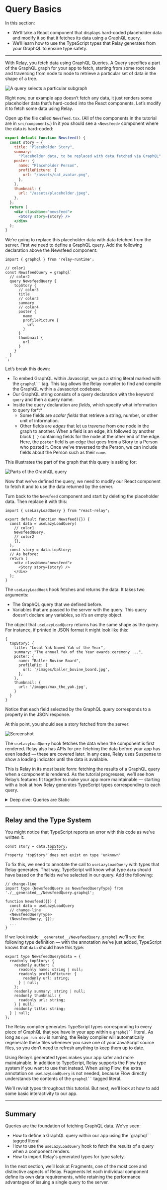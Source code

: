 # Query Basics

In this section:

* We’ll take a React component that displays hard-coded placeholder data and modify it so that it fetches its data using a GraphQL query.
* We’ll learn how to use the TypeScript types that Relay generates from your GraphQL to ensure type safety.

* * *
With Relay, you fetch data using GraphQL Queries. A Query specifies a part of the GraphQL graph for your app to fetch, starting from some root node and traversing from node to node to retrieve a particular set of data in the shape of a tree.

![A query selects a particular subgraph](/img/docs/tutorial/query-upon-graph.png)

Right now, our example app doesn’t fetch any data, it just renders some placeholder data that’s hard-coded into the React components. Let’s modify it to fetch some data using Relay.

Open up the file called `Newsfeed.tsx`. (All of the components in the tutorial are in `src/components`.) In it you should see a `<Newsfeed>` component where the data is hard-coded:

```jsx
export default function Newsfeed() {
  const story = {
    title: "Placeholder Story",
    summary:
      "Placeholder data, to be replaced with data fetched via GraphQL",
    poster: {
      name: "Placeholder Person",
      profilePicture: {
        url: "/assets/cat_avatar.png",
      },
    },
    thumbnail: {
      url: "/assets/placeholder.jpeg",
    },
  };
  return (
    <div className="newsfeed">
      <Story story={story} />
    </div>
  );
}
```

We’re going to replace this placeholder data with data fetched from the server.  First we need to define a GraphQL query. Add the following declaration above the Newsfeed component:

```
import { graphql } from 'relay-runtime';

// color1
const NewsfeedQuery = graphql`
  // color2
  query NewsfeedQuery {
    topStory {
      // color3
      title
      // color3
      summary
      // color4
      poster {
        name
        profilePicture {
          url
        }
      }
      thumbnail {
        url
      }
    }
  }
`;
```

Let’s break this down:

* To embed GraphQL within Javascript, we put a string literal <span class="color1">marked with the <code>graphql``</code> tag</span>. This tag allows the Relay compiler to find and compile the GraphQL within a Javascript codebase.
* Our GraphQL string consists of a <span class="color2">query declaration</span> with the keyword `query` and then a query name.
* Inside the query declaration are *fields*, which specify what information to query for*:*
    * Some fields are *<span class="color3">scalar fields</span>* that retrieve a string, number, or other unit of information.
    * Other fields are *<span class="color4">edges</span>* that let us traverse from one node in the graph to another. When a field is an edge, it’s followed by another block `{ }` containing fields for the node at the other end of the edge. Here, the `poster` field is an edge that goes from a Story to a Person who posted it. Once we’ve traversed to the Person, we can include fields about the Person such as their `name`.

This illustrates the part of the graph that this query is asking for:

![Parts of the GraphQL query](/img/docs/tutorial/query-breakdown.png)

Now that we’ve defined the query, we need to modify our React component to fetch it and to use the data returned by the server.

Turn back to the `Newsfeed` component and start by deleting the placeholder data. Then replace it with this:

```
import { useLazyLoadQuery } from "react-relay";

export default function Newsfeed({}) {
  const data = useLazyLoadQuery(
    // color1
    NewsfeedQuery,
    // color2
    {},
  );
  const story = data.topStory;
  // As before:
  return (
    <div className="newsfeed">
      <Story story={story} />
    </div>
  );
}
```

The `useLazyLoadHook` hook fetches and returns the data. It takes two arguments:

* The <span className="color1">GraphQL query</span> that we defined before.
* <span className="color2">Variables</span> that are passed to the server with the query. This query doesn’t declare any variables, so it’s an empty object.

The object that `useLazyLoadQuery` returns has the same shape as the query. For instance, if printed in JSON format it might look like this:

```
{
  topStory: {
    title: "Local Yak Named Yak of the Year",
    summary: "The annual Yak of the Year awards ceremony ...",
    poster: {
      name: "Baller Bovine Board",
      profilePic: {
        url: '/images/baller_bovine_board.jpg',
      },
    },
    thumbnail: {
      url: '/images/max_the_yak.jpg',
    }
  }
}
```

Notice that each field selected by the GraphQL query corresponds to a property in the JSON response.

At this point, you should see a story fetched from the server:

![Screenshot](/img/docs/tutorial/queries-basic-screenshot.png)

The `useLazyLoadQuery` hook fetches the data when the component is first rendered. Relay also has APIs for pre-fetching the data before your app has even loaded — these are covered later. In any case, Relay uses Suspense to show a loading indicator until the data is available.

This is Relay in its most basic form: fetching the results of a GraphQL query when a component is rendered. As the tutorial progresses, we’ll see how Relay’s features fit together to make your app more maintainable — starting with a look at how Relay generates TypeScript types corresponding to each query.

<details>
<summary>Deep dive: Queries are Static</summary>

All of the GraphQL strings in a Relay app are pre-processed by the Relay compiler and removed from the resulting bundled code. This means you can’t construct GraphQL queries at runtime — they have to be static string literals so that they’re known at compile time. But it comes with major advantages.

First, it allows Relay to generate type definitions for the results of the query, making your code more type-safe.

Relay replaces the GraphQL string literal with an object that tells Relay what to do. This is much faster than using the GraphQL strings directly at runtime would be.

Also, Relay’s compiler can be configured to [save queries to the server](/docs/guides/persisted-queries/) when you build your app, so that at runtime the client need only send a query ID instead of the query itself. This saves bundle size and network bandwidth, and can prevent attackers from writing malicious queries since only those your app was built with need be available.

So when you have a GraphQL tagged string literal in your program...

```
const MyQuery = graphql`
  query MyQuery {
    viewer {
      name
    }
  }
`;
```

... the Javascript variable `MyQuery` is actually assigned to an object that looks something like this:

```
const MyQuery = {
  kind: "query",
  selections: [
    {
      name: "viewer",
      kind: "LinkedField",
      selections: [
        name: "name",
        kind: "ScalarField",
      ],
    }
  ]
};
```

along with various other properties and information. These data structures are carefully designed to allow the JIT to run Relay’s payload processing code very quickly. If you’re curious, you can use the [Relay Compiler Explorer](/compiler-explorer) to play with it.

</details>

* * *

## Relay and the Type System

You might notice that TypeScript reports an error with this code as we’ve written it:

```
const story = data.topStory;
                   ^^^^^^^^
Property 'topStory' does not exist on type 'unknown'
```

To fix this, we need to annotate the call to `useLazyLoadQuery` with types that Relay generates. That way, TypeScript will know what type `data` should have based on the fields we’ve selected in our query. Add the following:

```
// change-line
import type {NewsfeedQuery as NewsfeedQueryType} from './__generated__/NewsfeedQuery.graphql';

function Newsfeed({}) {
  const data = useLazyLoadQuery
  // change-line
  <NewsfeedQueryType>
  (NewsfeedQuery, {});
  ...
}
```

If we look inside `__generated__/NewsfeedQuery.graphql` we’ll see the following type definition — with the annotation we’ve just added, TypeScript knows that `data` should have this type:

```
export type NewsfeedQuery$data = {
  readonly topStory: {
    readonly author: {
      readonly name: string | null;
      readonly profilePicture: {
        readonly url: string;
      } | null;
    };
    readonly summary: string | null;
    readonly thumbnail: {
      readonly url: string;
    } | null;
    readonly title: string;
  } | null;
};
```

 The Relay compiler generates TypeScript types corresponding to every piece of GraphQL that you have in your app within a <code>graphql``</code> literal. As long as <code>npm run dev</code> is running, the Relay compiler will automatically regenerate these files whenever you save one of your JavaScript source files, so you don’t need to refresh anything to keep them up to date.

Using Relay’s generated types makes your app safer and more maintainable. In addition to TypeScript, Relay supports the Flow type system if you want to use that instead. When using Flow, the extra annotation on `useLazyLoadQuery` is not needed, because Flow directly understands the contents of the <code>graphql``</code> tagged literal.

We’ll revisit types throughout this tutorial. But next, we’ll look at how to add some basic interactivity to our app.

* * *

## Summary

Queries are the foundation of fetching GraphQL data. We’ve seen:

* How to define a GraphQL query within our app using the `graphql``` tagged literal
* How to use the `useLazyLoadQuery` hook to fetch the results of a query when a component renders.
* How to import Relay's generated types for type safety.

In the next section, we’ll look at Fragments, one of the most core and distinctive aspects of Relay. Fragments let each individual component define its own data requirements, while retaining the performance advantages of issuing a single query to the server.
